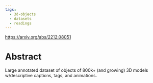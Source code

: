 ```yaml
---
tags:
  - 3d-objects
  - datasets
  - readings
---
```

https://arxiv.org/abs/2212.08051
# Abstract
Large annotated dataset of objects of 800k+ (and growing) 3D models w/descriptive captions, tags, and animations.